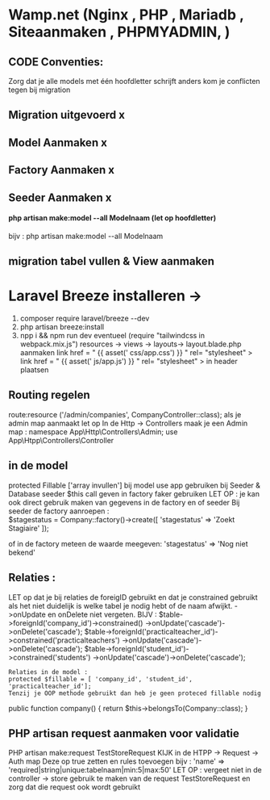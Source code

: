 # Wamp.net  (Nginx , PHP , Mariadb , Siteaanmaken , PHPMYADMIN, )

 ## CODE Conventies:
 Zorg dat je alle models met één hoofdletter schrijft anders kom je conflicten tegen bij migration

## Migration uitgevoerd   x 
## Model Aanmaken   x 
## Factory Aanmaken x 
## Seeder Aanmaken  x  

#### php artisan make:model --all Modelnaam (let op hoofdletter)
bijv : php artisan make:model --all Modelnaam


## migration tabel vullen  & View aanmaken 
# Laravel Breeze installeren ->  
1. composer require laravel/breeze --dev 
2. php artisan breeze:install 
3. npp i  && npm run dev  eventueel (require "tailwindcss in webpack.mix.js")
resources -> views -> layouts-> layout.blade.php aanmaken 
link href = "   {{  asset(' css/app.css') }} " rel= "stylesheet" >  
link href = "   {{  asset(' js/app.js') }} " rel= "stylesheet" >  in header plaatsen

## Routing regelen 
route:resource ('/admin/companies', CompanyController::class); 
als je admin map aanmaakt let op   In de Http -> Controllers maak je een Admin map  : 
namespace App\Http\Controllers\Admin; 
 use App\Htpp\Controllers\Controller 

 ## in de model 
 protected Fillable ['array invullen'] bij model
 use app gebruiken bij Seeder 
 & Database seeder $this call geven 
 in factory faker gebruiken 
 LET OP : je kan ook direct gebruik maken van gegevens in de factory en of seeder 
 Bij seeder de factory aanroepen :      
  $stagestatus = Company::factory()->create([
            'stagestatus' => 'Zoekt Stagiaire'
        ]); 

of in de factory meteen de waarde meegeven: 
   'stagestatus' => 'Nog niet bekend'


 
 ## Relaties : 

LET op dat je bij relaties de foreigID gebruikt en dat je constrained gebruikt als het niet duidelijk is welke tabel je nodig hebt of de naam afwijkt. 
->onUpdate en onDelete niet vergeten. 
BIJV  : 
 $table->foreignId('company_id')->constrained()
            ->onUpdate('cascade')->onDelete('cascade'); 
            $table->foreignId('practicalteacher_id')->constrained('practicalteachers')
            ->onUpdate('cascade')->onDelete('cascade'); 
            $table->foreignId('student_id')->constrained('students')
            ->onUpdate('cascade')->onDelete('cascade'); 

    Relaties in de model : 
    protected $fillable = [ 'company_id', 'student_id', 'practicalteacher_id']; 
    Tenzij je OOP methode gebruikt dan heb je geen proteced fillable nodig

  public function company()
  {
      return $this->belongsTo(Company::class); 
  }


## PHP artisan request aanmaken voor validatie 
PHP artisan make:request TestStoreRequest 
KIJK in de HTPP -> Request ->  Auth map 
Deze op true zetten en rules toevoegen bijv : 
'name' => 'required|string|unique:tabelnaam|min:5|max:50' 
LET OP : vergeet niet in de controller -> store gebruik te maken van de request  TestStoreRequest 
en zorg dat die request ook wordt gebruikt 


